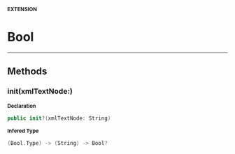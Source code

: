 <sub>**EXTENSION**</sub>
# Bool

--------------------



## Methods
### init(xmlTextNode:)

<sub>**Declaration**</sub>
```swift
public init?(xmlTextNode: String)
```

<sub>**Infered Type**</sub>
```swift
(Bool.Type) -> (String) -> Bool?
```



